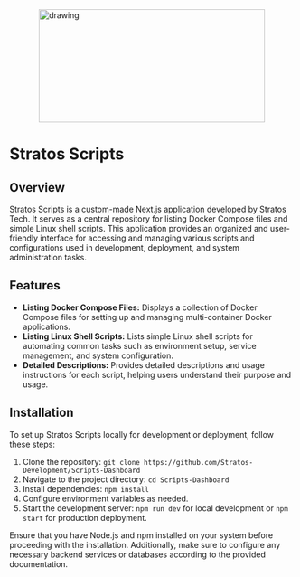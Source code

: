 <img src="https://cdn.stratostech.xyz/images/branding/Banner.png" alt="drawing" height="200" width="400" style="display: block; margin-left: auto;margin-right: auto;"/>

# Stratos Scripts

## Overview

Stratos Scripts is a custom-made Next.js application developed by Stratos Tech. It serves as a central repository for listing Docker Compose files and simple Linux shell scripts. This application provides an organized and user-friendly interface for accessing and managing various scripts and configurations used in development, deployment, and system administration tasks.

## Features

- **Listing Docker Compose Files:** Displays a collection of Docker Compose files for setting up and managing multi-container Docker applications.
- **Listing Linux Shell Scripts:** Lists simple Linux shell scripts for automating common tasks such as environment setup, service management, and system configuration.
- **Detailed Descriptions:** Provides detailed descriptions and usage instructions for each script, helping users understand their purpose and usage.

## Installation

To set up Stratos Scripts locally for development or deployment, follow these steps:

1. Clone the repository: `git clone https://github.com/Stratos-Development/Scripts-Dashboard`
2. Navigate to the project directory: `cd Scripts-Dashboard`
3. Install dependencies: `npm install`
4. Configure environment variables as needed.
5. Start the development server: `npm run dev` for local development or `npm start` for production deployment.

Ensure that you have Node.js and npm installed on your system before proceeding with the installation. Additionally, make sure to configure any necessary backend services or databases according to the provided documentation.

